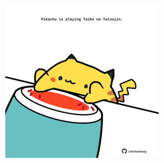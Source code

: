 <!-- built at 23/09/2021, 18:02:26 UTC -->
<p align="center">
  <img width="500" height="500" src="./ReadmeImage.svg">
</p>

